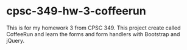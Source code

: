 # cpsc-349-hw-3-coffeerun
This is for my homework 3 from CPSC 349. This project create called CoffeeRun and learn the forms and form handlers with Bootstrap and jQuery.
